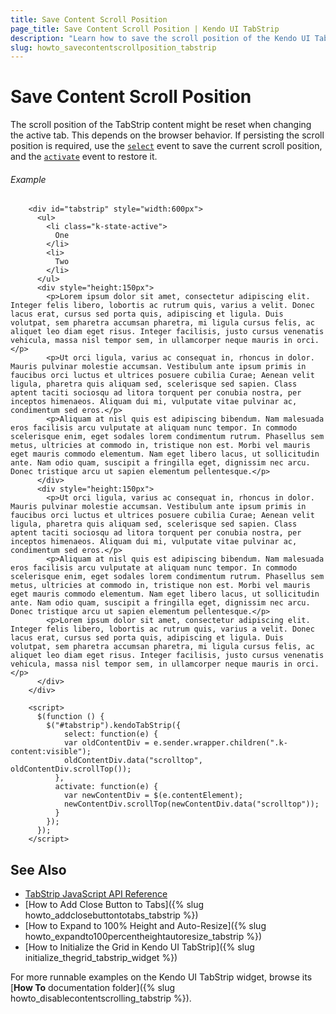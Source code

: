 ```yaml
---
title: Save Content Scroll Position
page_title: Save Content Scroll Position | Kendo UI TabStrip
description: "Learn how to save the scroll position of the Kendo UI TabStrip content."
slug: howto_savecontentscrollposition_tabstrip
---
```


# Save Content Scroll Position

The scroll position of the TabStrip content might be reset when changing the active tab. This depends on the browser behavior. If persisting the scroll position is required, use the [`select`](/api/javascript/ui/tabstrip/events/select) event to save the current scroll position, and the [`activate`](/api/javascript/ui/tabstrip/events/activate) event to restore it.

###### Example

```dojo
    <div id="tabstrip" style="width:600px">
      <ul>
        <li class="k-state-active">
          One
        </li>
        <li>
          Two
        </li>
      </ul>
      <div style="height:150px">
        <p>Lorem ipsum dolor sit amet, consectetur adipiscing elit. Integer felis libero, lobortis ac rutrum quis, varius a velit. Donec lacus erat, cursus sed porta quis, adipiscing et ligula. Duis volutpat, sem pharetra accumsan pharetra, mi ligula cursus felis, ac aliquet leo diam eget risus. Integer facilisis, justo cursus venenatis vehicula, massa nisl tempor sem, in ullamcorper neque mauris in orci.</p>
        <p>Ut orci ligula, varius ac consequat in, rhoncus in dolor. Mauris pulvinar molestie accumsan. Vestibulum ante ipsum primis in faucibus orci luctus et ultrices posuere cubilia Curae; Aenean velit ligula, pharetra quis aliquam sed, scelerisque sed sapien. Class aptent taciti sociosqu ad litora torquent per conubia nostra, per inceptos himenaeos. Aliquam dui mi, vulputate vitae pulvinar ac, condimentum sed eros.</p>
        <p>Aliquam at nisl quis est adipiscing bibendum. Nam malesuada eros facilisis arcu vulputate at aliquam nunc tempor. In commodo scelerisque enim, eget sodales lorem condimentum rutrum. Phasellus sem metus, ultricies at commodo in, tristique non est. Morbi vel mauris eget mauris commodo elementum. Nam eget libero lacus, ut sollicitudin ante. Nam odio quam, suscipit a fringilla eget, dignissim nec arcu. Donec tristique arcu ut sapien elementum pellentesque.</p>
      </div>
      <div style="height:150px">
        <p>Ut orci ligula, varius ac consequat in, rhoncus in dolor. Mauris pulvinar molestie accumsan. Vestibulum ante ipsum primis in faucibus orci luctus et ultrices posuere cubilia Curae; Aenean velit ligula, pharetra quis aliquam sed, scelerisque sed sapien. Class aptent taciti sociosqu ad litora torquent per conubia nostra, per inceptos himenaeos. Aliquam dui mi, vulputate vitae pulvinar ac, condimentum sed eros.</p>
        <p>Aliquam at nisl quis est adipiscing bibendum. Nam malesuada eros facilisis arcu vulputate at aliquam nunc tempor. In commodo scelerisque enim, eget sodales lorem condimentum rutrum. Phasellus sem metus, ultricies at commodo in, tristique non est. Morbi vel mauris eget mauris commodo elementum. Nam eget libero lacus, ut sollicitudin ante. Nam odio quam, suscipit a fringilla eget, dignissim nec arcu. Donec tristique arcu ut sapien elementum pellentesque.</p>
        <p>Lorem ipsum dolor sit amet, consectetur adipiscing elit. Integer felis libero, lobortis ac rutrum quis, varius a velit. Donec lacus erat, cursus sed porta quis, adipiscing et ligula. Duis volutpat, sem pharetra accumsan pharetra, mi ligula cursus felis, ac aliquet leo diam eget risus. Integer facilisis, justo cursus venenatis vehicula, massa nisl tempor sem, in ullamcorper neque mauris in orci.</p>
      </div>
    </div>

    <script>
      $(function () {
        $("#tabstrip").kendoTabStrip({
        	select: function(e) {
            var oldContentDiv = e.sender.wrapper.children(".k-content:visible");
            oldContentDiv.data("scrolltop", oldContentDiv.scrollTop());
          },
          activate: function(e) {
            var newContentDiv = $(e.contentElement);
          	newContentDiv.scrollTop(newContentDiv.data("scrolltop"));
          }
        });
      });
    </script>
```

## See Also

* [TabStrip JavaScript API Reference](/api/javascript/ui/tabstrip)
* [How to Add Close Button to Tabs]({% slug howto_addclosebuttontotabs_tabstrip %})
* [How to Expand to 100% Height and Auto-Resize]({% slug howto_expandto100percentheightautoresize_tabstrip %})
* [How to Initialize the Grid in Kendo UI TabStrip]({% slug initialize_thegrid_tabstrip_widget %})

For more runnable examples on the Kendo UI TabStrip widget, browse its [**How To** documentation folder]({% slug howto_disablecontentscrolling_tabstrip %}).
